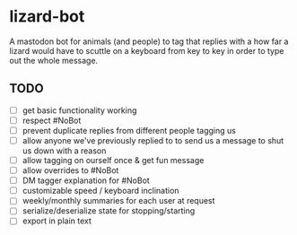 # lizard-bot
A mastodon bot for animals (and people) to tag that replies with a how far a lizard would have to scuttle on a keyboard from key to key in order to type out the whole message.

## TODO
- [ ] get basic functionality working
- [ ] respect #NoBot
- [ ] prevent duplicate replies from different people tagging us
- [ ] allow anyone we've previously replied to to send us a message to shut us down with a reason
- [ ] allow tagging on ourself once & get fun message
- [ ] allow overrides to #NoBot
- [ ] DM tagger explanation for #NoBot
- [ ] customizable speed / keyboard inclination
- [ ] weekly/monthly summaries for each user at request
- [ ] serialize/deserialize state for stopping/starting
- [ ] export in plain text
